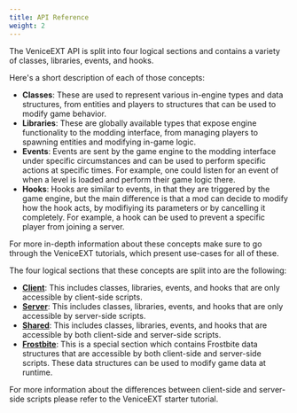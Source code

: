 ```yaml
---
title: API Reference
weight: 2
---
```

The VeniceEXT API is split into four logical sections and contains a variety of classes, libraries, events, and hooks.

Here's a short description of each of those concepts:

- **Classes**: These are used to represent various in-engine types and data structures, from entities and players to structures that can be used to modify game behavior.
- **Libraries**: These are globally available types that expose engine functionality to the modding interface, from managing players to spawning entities and modifying in-game logic.
- **Events**: Events are sent by the game engine to the modding interface under specific circumstances and can be used to perform specific actions at specific times. For example, one could listen for an event of when a level is loaded and perform their game logic there.
- **Hooks**: Hooks are similar to events, in that they are triggered by the game engine, but the main difference is that a mod can decide to modify how the hook acts, by modifiying its parameters or by cancelling it completely. For example, a hook can be used to prevent a specific player from joining a server.

For more in-depth information about these concepts make sure to go through the VeniceEXT tutorials, which present use-cases for all of these.

The four logical sections that these concepts are split into are the following:
- **[Client](/vext/ref/client/)**: This includes classes, libraries, events, and hooks that are only accessible by client-side scripts.
- **[Server](/vext/ref/server/)**: This includes classes, libraries, events, and hooks that are only accessible by server-side scripts.
- **[Shared](/vext/ref/shared/)**: This includes classes, libraries, events, and hooks that are accessible by both client-side and server-side scripts.
- **[Frostbite](/vext/ref/fb/)**: This is a special section which contains Frostbite data structures that are accessible by both client-side and server-side scripts. These data structures can be used to modify game data at runtime.

For more information about the differences between client-side and server-side scripts please refer to the VeniceEXT starter tutorial.